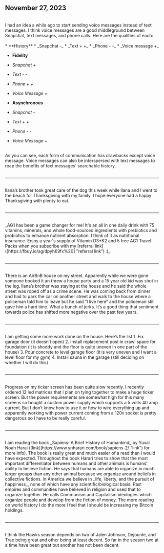 ## November 27, 2023
<br>
I had an idea a while ago to start sending voice messages instead of text messages. I think voice messages are a good middleground between Snapchat, text messages, and phone calls. Here are the qualities of each:
<br><br>
* **History**
* _Snapchat -_
* _Text + +_
* _Phone - -_
* _Voice message +_

* **Fidelity**
* _Snapchat +_
* _Text - -_
* _Phone + +_
* _Voice Message +_

* **Asynchronous**
* _Snapchat -_
* _Text + +_
* _Phone - -_
* _Voice Message +_
<br>
As you can see, each form of communication has drawbacks except voice message. Voice messages can also be interspersed with text messages to reap the benefits of text messages’ searchable history.
<br><br>

----

<br>
Ilana’s brother took great care of the dog this week while Ilana and I went to the beach for Thanksgiving with my family. I hope everyone had a happy Thanksgiving with plenty to eat.
<br><br>

----

<br>
_AG1 has been a game changer for me! It's an all in one daily drink with 75 vitamins, minerals, and whole food-sourced ingredients with prebiotics and probiotics to enhance nutrient absorption. I think of it as nutritional insurance. Enjoy a year's supply of Vitamin D3+K2 and 5 free AG1 Travel Packs when you subscribe with my [referral link]([https://fbuy.io/ag/dpyh69fx%20] "referral link") :)_
<br><br>

----

<br>
There is an AirBnB house on my street. Apparently while we were gone someone booked it an threw a house party and a 15 year old kid was shot in the leg. Ilana’s brother was staying at the house and he said the whole street was roped off as a crime scene. He was coming back from dinner and had to park the car on another street and walk to the house where a policeman told him to leave but he said “I live here” and the policeman still gave him a hard time. What a bunch of jerks. It’s a good thing that sentiment towards police has shifted more negative over the past few years.
<br><br>

----

<br>
I am getting some more work done on the house. Here’s the list
1. Fix garage door (it doesn’t open)
2. Install replacement post in crawl space for foundation (it is shoddy and the floor is quite uneven in one part of the house)
3. Pour concrete to level garage floor (it is very uneven and I want a level floor for my gym)
4. Install sauna in the garage (still deciding on whether I will do this)
<br><br>

----

<br>
Progress on my ticker screen has been quite slow recently. I recently ordered 12 led matrices that I plan on tying together to make a huge ticker screen. But the power requirements are somewhat high for this many screens so bought a custom power supply which supports a 5 volts 40 amp current. But I don’t know how to use it or how to wire everything up and apparently working with power current coming from a 120v socket is pretty dangerous so I have to be really careful.
<br><br>

----

<br>
I am reading the book _Sapiens: A Brief History of Humankind_ by Yuval Noah Harai ([link](https://www.ynharari.com/book/sapiens-2/ "link") for more info). The book is really great and much easier of a read than I would have expected. Throughout the book Harari tries to show that the most important differentiator between humans and other animals is humans’ ability to believe fiction. He says that humans are able to organize in much larger groups than any other animal because we organize around beliefs in collective fictions. In America we believe in _life, liberty, and the pursuit of happiness_, none of which have any scientific/biological basis. Past empires and communities have believed in religion and used that to organize together. He calls Communism and Capitalism ideologies which organize people and develop from the fiction of money. The more reading on world history I do the more I feel that I should be increasing my Bitcoin holdings.
<br><br>

----

<br>
I think the Hawks season depends on two of Jalen Johnson, Dejounte, and Trae being great and other being at least decent. So far in the season two at a time have been great but another has not been decent.